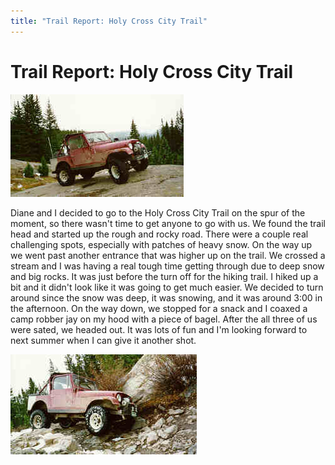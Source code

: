 ```yaml
---
title: "Trail Report: Holy Cross City Trail"
---
```

# Trail Report: Holy Cross City Trail

![Holy Cross City: Big Rock](/images/terry/trail/hc1.jpg)

Diane and I decided to go to the Holy Cross City Trail on the spur of the moment, so there wasn't time to get anyone to go with us. We found the trail head and started up the rough and rocky road. There were a couple real challenging spots, especially with patches of heavy snow. On the way up we went past another entrance that was higher up on the trail. We crossed a stream and I was having a real tough time getting through due to deep snow and big rocks. It was just before the turn off for the hiking trail. I hiked up a bit and it didn't look like it was going to get much easier. We decided to turn around since the snow was deep, it was snowing, and it was around 3:00 in the afternoon. On the way down, we stopped for a snack and I coaxed a camp robber jay on my hood with a piece of bagel. After the all three of us were sated, we headed out. It was lots of fun and I'm looking forward to next summer when I can give it another shot. 

![Holy Cross City: Down](/images/terry/trail/hc2.jpg)